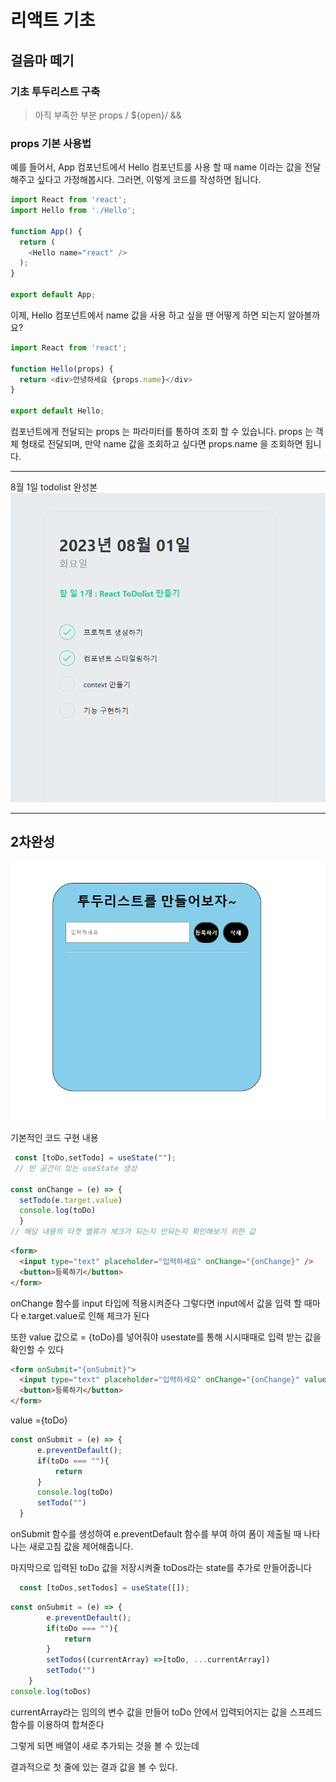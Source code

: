 # 리액트 기초

## 걸음마 떼기

### 기초 투두리스트 구축

> 아직 부족한 부분 props / ${open}/ &&

### props 기본 사용법

예를 들어서, App 컴포넌트에서 Hello 컴포넌트를 사용 할 때 name 이라는 값을 전달해주고 싶다고 가정해봅시다. 그러면, 이렇게 코드를 작성하면 됩니다.

```javaScript
import React from 'react';
import Hello from './Hello';

function App() {
  return (
    <Hello name="react" />
  );
}

export default App;
```

이제, Hello 컴포넌트에서 name 값을 사용 하고 싶을 땐 어떻게 하면 되는지 알아볼까요?

```javaScript
import React from 'react';

function Hello(props) {
  return <div>안녕하세요 {props.name}</div>
}

export default Hello;
```

컴포넌트에게 전달되는 props 는 파라미터를 통하여 조회 할 수 있습니다. props 는 객체 형태로 전달되며, 만약 name 값을 조회하고 싶다면 props.name 을 조회하면 됩니다.

---

8월 1일 todolist 완성본
![1차 완성](./img/main.png)

---

## 2차완성

![2차완성](./img/캡처.png)

기본적인 코드 구현 내용

```javaScript
 const [toDo,setTodo] = useState("");
 // 빈 공간이 있는 useState 생성

const onChange = (e) => {
  setTodo(e.target.value)
  console.log(toDo)
  }
// 해당 내용의 타겟 벨류가 체크가 되는지 안되는지 확인해보기 위한 값


```

```html
<form>
  <input type="text" placeholder="입력하세요" onChange="{onChange}" />
  <button>등록하기</button>
</form>
```

onChange 함수를 input 타입에 적용시켜준다
그렇다면 input에서 값을 입력 할 때마다 e.target.value로 인해 체크가 된다

또한 value 값으로 = {toDo}를 넣어줘야 usestate를 통해 시시때때로 입력 받는 값을 확인할 수 있다

```html
<form onSubmit="{onSubmit}">
  <input type="text" placeholder="입력하세요" onChange="{onChange}" value="{toDo}" />
  <button>등록하기</button>
</form>
```

value ={toDo}

```javaScript
const onSubmit = (e) => {
      e.preventDefault();
      if(toDo === ""){
          return
      }
      console.log(toDo)
      setTodo("")
  }
```

onSubmit 함수를 생성하여 e.preventDefault 함수를 부여 하여 폼이 제출될 때 나타나는 새로고침 값을 제어해줍니다.

마지막으로 입력된 toDo 값을 저장시켜줄 toDos라는 state를 추가로 만들어줍니다

```javaScript
  const [toDos,setTodos] = useState([]);
```

```javaScript
const onSubmit = (e) => {
        e.preventDefault();
        if(toDo === ""){
            return
        }
        setTodos((currentArray) =>[toDo, ...currentArray])
        setTodo("")
    }
console.log(toDos)
```

currentArray라는 임의의 변수 값을 만들어 toDo 안에서 입력되어지는 값을 스프레드 함수를 이용하여 합쳐준다

그렇게 되면 배열이 새로 추가되는 것을 볼 수 있는데

결과적으로 첫 줄에 있는 결과 값을 볼 수 있다.
